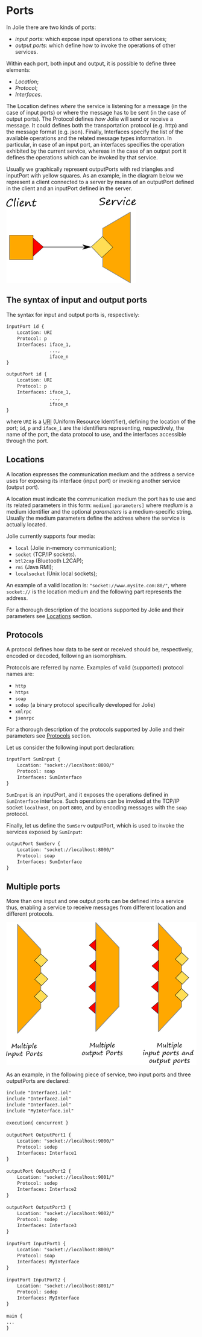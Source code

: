 # Ports

In Jolie there are two kinds of ports:

* _input ports_: which expose input operations to other services;
* _output ports_: which define how to invoke the operations of other services.

Within each port, both input and output, it is possible to define three elements:

* _Location_;
* _Protocol_;
* _Interfaces_.

The Location defines _where_ the service is listening for a message \(in the case of input ports\) or where the message has to be sent \(in the case of output ports\). The Protocol defines _how_ Jolie will send or receive a message. It could defines both the transportation protocol \(e.g. http\) and the message format \(e.g. json\). Finally, Interfaces specify the list of the available operations and the related message types information. In particular, in case of an input port, an interfaces specifies the operation exhibited by the current service, whereas in the case of an output port it defines the operations which can be invoked by that service.

Usually we graphically represent outputPorts with red triangles and inputPort with yellow squares. As an example, in the diagram below we represent a client connected to a server by means of an outputPort defined in the client and an inputPort defined in the server.

![](../../../assets/image/creating_service_and_client.png)

## The syntax of input and output ports

The syntax for input and output ports is, respectively:

```jolie
inputPort id {
    Location: URI
    Protocol: p
    Interfaces: iface_1, 
                ..., 
                iface_n
}
```

```jolie
outputPort id {
    Location: URI
    Protocol: p
    Interfaces: iface_1, 
                ..., 
                iface_n
}
```

where `URI` is a [URI](http://en.wikipedia.org/wiki/Uniform_resource_identifier) \(Uniform Resource Identifier\), defining the location of the port; `id`, `p` and `iface_i` are the identifiers representing, respectively, the name of the port, the data protocol to use, and the interfaces accessible through the port.

## Locations

A location expresses the communication medium and the address a service uses for exposing its interface \(input port\) or invoking another service \(output port\).

A location must indicate the communication medium the port has to use and its related parameters in this form: `medium[:parameters]` where _medium_ is a medium identifier and the optional _parameters_ is a medium-specific string. Usually the medium parameters define the address where the service is actually located.

Jolie currently supports four media:

* `local` \(Jolie in-memory communication\);
* `socket` \(TCP/IP sockets\).
* `btl2cap` \(Bluetooth L2CAP\);
* `rmi` \(Java RMI\);
* `localsocket` \(Unix local sockets\);

<!-- cSpell:ignore mysite -->
An example of a valid location is: `"socket://www.mysite.com:80/"`, where `socket://` is the location medium and the following part represents the address.

For a thorough description of the locations supported by Jolie and their parameters see [Locations](../../locations/README.md) section.

## Protocols

A protocol defines how data to be sent or received should be, respectively, encoded or decoded, following an isomorphism.

Protocols are referred by name. Examples of valid \(supported\) protocol names are:

* `http`
* `https`
* `soap`
* `sodep` \(a binary protocol specifically developed for Jolie\)
* `xmlrpc`
* `jsonrpc`

For a thorough description of the protocols supported by Jolie and their parameters see [Protocols](../../protocols/README.md) section.

Let us consider the following input port declaration:

```jolie
inputPort SumInput {
    Location: "socket://localhost:8000/"
    Protocol: soap
    Interfaces: SumInterface
}
```

`SumInput` is an inputPort, and it exposes the operations defined in `SumInterface` interface. Such operations can be invoked at the TCP/IP socket `localhost`, on port `8000`, and by encoding messages with the `soap` protocol.

Finally, let us define the `SumServ` outputPort, which is used to invoke the services exposed by `SumInput`:

```jolie
outputPort SumServ {
    Location: "socket://localhost:8000/"
    Protocol: soap
    Interfaces: SumInterface
}
```

## Multiple ports

More than one input and one output ports can be defined into a service thus, enabling a service to receive messages from different location and different protocols.

![](../../../assets/image/multipleports.png)

As an example, in the following piece of service, two input ports and three outputPorts are declared:

```jolie
include "Interface1.iol"
include "Interface2.iol"
include "Interface3.iol"
include "MyInterface.iol"

execution{ concurrent }

outputPort OutputPort1 {
    Location: "socket://localhost:9000/"
    Protocol: sodep
    Interfaces: Interface1
}

outputPort OutputPort2 {
    Location: "socket://localhost:9001/"
    Protocol: sodep
    Interfaces: Interface2
}

outputPort OutputPort3 {
    Location: "socket://localhost:9002/"
    Protocol: sodep
    Interfaces: Interface3
}

inputPort InputPort1 {
    Location: "socket://localhost:8000/"
    Protocol: soap
    Interfaces: MyInterface
}

inputPort InputPort2 {
    Location: "socket://localhost:8001/"
    Protocol: sodep
    Interfaces: MyInterface
}

main {
...
}
```
